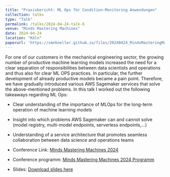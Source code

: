 ```yaml
---
title: "Praxisbericht: ML Ops für Condition-Monitoring Anwendungen"
collection: talks
type: "Talk"
permalink: /talks/2024-04-24-talk-6
venue: "Minds Mastering Machines"
date: 2024-04-24
location: "Köln"
paperurl: 'https://smnkneller.github.io/files/20240424_MindsMasteringMachines_vortrag.pdf'
---
```


For one of our customers in the mechanical engineering sector, the growing number of productive machine learning models increased the need for a clear separation of responsibilities between data scientists and operations and thus also for clear ML OPS practices. In particular, the further development of already productive models became a pain point.
Therefore, we have gradually introduced various AWS Sagemaker services that solve the above-mentioned problems. In this talk I worked out the following takeaways regarding ML Ops:
- Clear understanding of the importance of MLOps for the long-term operation of machine learning models
- Insight into which problems AWS Sagemaker can and cannot solve (model registry, multi-model endpoints, serverless endpoints,...)
- Understanding of a service architecture that promotes seamless collaboration between data science and operations teams

- Conference Link: [Minds Mastering Machines 2024](https://www.m3-konferenz.de/konferenz.php)
- Conference programm: [Minds Mastering Machines 2024 Programm](https://smnkneller.github.io/files/20240424_MindsMasteringMachines_programm.pdf)
- Slides: [Download slides here](https://smnkneller.github.io/files/20240424_MindsMasteringMachines_vortrag.pdf)
